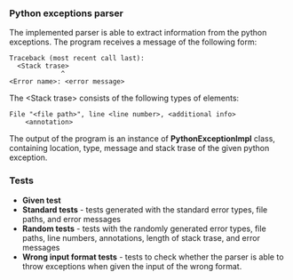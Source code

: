 ### Python exceptions parser

The implemented parser is able to extract information from the python exceptions.
The program receives a message of the following form:
```
Traceback (most recent call last):
  <Stack trase>
             ^
<Error name>: <error message>
```

The \<Stack trase> consists of the following types of elements: 
```
File "<file path>", line <line number>, <additional info>
    <annotation>
```

The output of the program is an instance of **PythonExceptionImpl** class, containing location, type, message and stack trase of the given python exception.

### Tests
<ul>
    <li> 
        <b>Given test</b> 
    </li>
    <li> 
        <b>Standard tests</b> - tests generated with the standard error types, file paths, and error messages
     </li>
    <li> 
        <b>Random tests</b> - tests with the randomly generated error types, file paths, line numbers, annotations, length of stack trase, and error messages 
    </li>
    <li>
        <b>Wrong input format tests</b> - tests to check whether the parser is able to throw exceptions when given the input of the wrong format.
    </li>
</ul>
